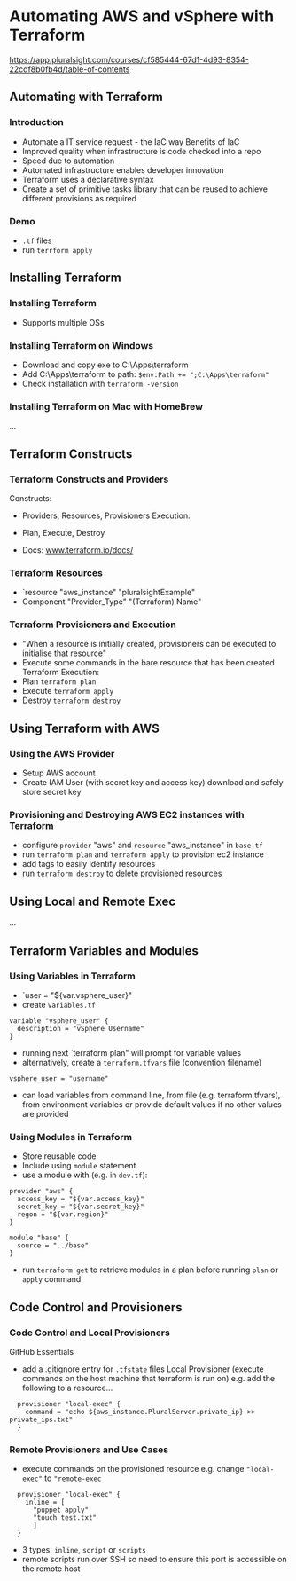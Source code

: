 # Automating AWS and vSphere with Terraform
https://app.pluralsight.com/courses/cf585444-67d1-4d93-8354-22cdf8b0fb4d/table-of-contents

## Automating with Terraform
### Introduction
- Automate a IT service request - the IaC way
Benefits of IaC
- Improved quality when infrastructure is code checked into a repo
- Speed due to automation
- Automated infrastructure enables developer innovation
- Terraform uses a declarative syntax
- Create a set of primitive tasks library that can be reused to achieve different provisions as required

### Demo
- `.tf` files
- run `terrform apply`

## Installing Terraform
### Installing Terraform
- Supports multiple OSs

### Installing Terraform on Windows
- Download and copy exe to C:\Apps\terraform
- Add C:\Apps\terraform to path: `$env:Path += ";C:\Apps\terraform"`
- Check installation with `terraform -version`

### Installing Terraform on Mac with HomeBrew
...

## Terraform Constructs
### Terraform Constructs and Providers
Constructs:
- Providers, Resources, Provisioners
Execution:
- Plan, Execute, Destroy

- Docs: www.terraform.io/docs/

### Terraform Resources
- `resource "aws_instance" "pluralsightExample"
- Component "Provider_Type" "(Terraform) Name"

### Terraform Provisioners and Execution
- "When a resource is initially created, provisioners can be executed to initialise that resource"
- Execute some commands in the bare resource that has been created
Terraform Execution:
- Plan `terraform plan`
- Execute `terraform apply`
- Destroy `terraform destroy`

## Using Terraform with AWS
### Using the AWS Provider
- Setup AWS account
- Create IAM User (with secret key and access key) download and safely store secret key

### Provisioning and Destroying AWS EC2 instances with Terraform
- configure `provider` "aws" and `resource` "aws_instance" in `base.tf`
- run `terraform plan` and `terraform apply` to provision ec2 instance 
- add tags to easily identify resources
- run `terraform destroy` to delete provisioned resources

## Using Local and Remote Exec
...

## Terraform Variables and Modules
### Using Variables in Terraform
- `user = "${var.vsphere_user}"
- create `variables.tf`
```
variable "vsphere_user" {
  description = "vSphere Username"
}
```
- running next `terraform plan" will prompt for variable values
- alternatively, create a `terraform.tfvars` file (convention filename)
```
vsphere_user = "username"
```
- can load variables from command line, from file (e.g. terraform.tfvars), from environment variables or provide default values if no other values are provided

### Using Modules in Terraform
- Store reusable code
- Include using `module` statement
- use a module with (e.g. in `dev.tf`):
```
provider "aws" {
  access_key = "${var.access_key}"
  secret_key = "${var.secret_key}"
  regon = "${var.region}"
}

module "base" {
  source = "../base"
}
```
- run `terraform get` to retrieve modules in a plan before running `plan` or `apply` command

## Code Control and Provisioners
### Code Control and Local Provisioners
GitHub Essentials
- add a .gitignore entry for `.tfstate` files
Local Provisioner (execute commands on the host machine that terraform is run on)
e.g. add the following to a resource...
```
  provisioner "local-exec" {
    command = "echo ${aws_instance.PluralServer.private_ip} >> private_ips.txt"
  }
```

### Remote Provisioners and Use Cases
- execute commands on the provisioned resource
e.g. change `"local-exec"` to `"remote-exec`
```
  provisioner "local-exec" {
    inline = [
      "puppet apply"
      "touch test.txt"
      ]
  }
```
- 3 types: `inline`, `script` or `scripts`
- remote scripts run over SSH so need to ensure this port is accessible on the remote host





